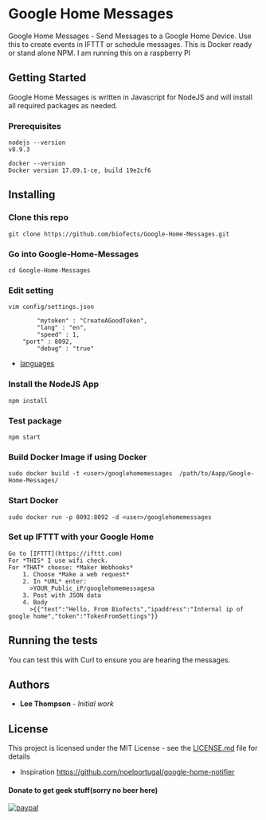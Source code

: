 # Google Home Messages

Google Home Messages - Send Messages to a Google Home Device. Use this to create events in IFTTT or schedule messages. This is Docker ready or stand alone NPM. I am running this on a raspberry PI

## Getting Started

Google Home Messages is written in Javascript for NodeJS and will install all required packages as needed.

### Prerequisites
```
nodejs --version
v8.9.3

docker --version
Docker version 17.09.1-ce, build 19e2cf6

```
## Installing

### Clone this repo

```
git clone https://github.com/biofects/Google-Home-Messages.git

```
### Go into Google-Home-Messages 

```
cd Google-Home-Messages

```
### Edit setting

```
vim config/settings.json

```
```
        "mytoken" : "CreateAGoodToken", 
        "lang" : "en",
        "speed" : 1,
	"port" : 8092,
        "debug" : "true"
```
* [languages](https://cloud.google.com/speech/docs/languages)


### Install the NodeJS App

```
npm install

```

### Test package

```
npm start

```

### Build Docker Image if using Docker

```
sudo docker build -t <user>/googlehomemessages  /path/to/Aapp/Google-Home-Messages/

```

### Start Docker
```
sudo docker run -p 8092:8092 -d <user>/googlehomemessages

```

### Set up IFTTT with your Google Home
```
Go to [IFTTT](https://ifttt.com)
For *THIS* I use wifi check.
For *THAT* choose: *Maker Webhooks*
    1. Choose *Make a web request*
    2. In *URL* enter:
      >YOUR_Public_iP/googlehomemessagesa
    3. Post with JSON data
    4. Body 
      >{{"text":"Hello, From Biofects","ipaddress":"Internal ip of google home","token":"TokenFromSettings"}}
```
## Running the tests

You can test this with Curl to ensure you are hearing the messages.

## Authors

* **Lee Thompson** - *Initial work*

## License

This project is licensed under the MIT License - see the [LICENSE.md](LICENSE.md) file for details

* Inspiration
https://github.com/noelportugal/google-home-notifier

#### Donate to get geek stuff(sorry no beer here)

[![paypal](https://www.paypalobjects.com/en_US/i/btn/btn_donateCC_LG.gif)](https://www.paypal.com/cgi-bin/webscr?cmd=_s-xclick&hosted_button_id=TWRQVYJWC77E6)
